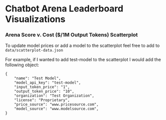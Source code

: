 # Chatbot Arena Leaderboard Visualizations

### Arena Score v. Cost ($/1M Output Tokens) Scatterplot

To update model prices or add a model to the scatterplot feel free to add to `data/scatterplot-data.json`

For example, if I wanted to add test-model to the scatterplot I would add the following object:

```
{
    "name": "Test Model",
    "model_api_key": "test-model",
    "input_token_price": "1",
    "output_token_price": "10",
    "organization": "Test Organization",
    "license": "Proprietary",
    "price_source": "www.pricesource.com",
    "model_source": "www.modelsource.com",
}
```
